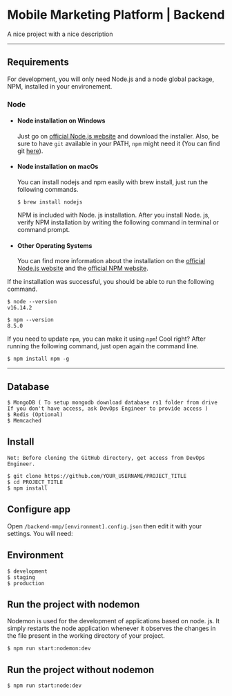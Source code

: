# Mobile Marketing Platform | Backend

A nice project with a nice description

---
## Requirements

For development, you will only need Node.js and a node global package, NPM, installed in your environement.

### Node
- #### Node installation on Windows

  Just go on [official Node.js website](https://nodejs.org/) and download the installer.
Also, be sure to have `git` available in your PATH, `npm` might need it (You can find git [here](https://git-scm.com/)).

- #### Node installation on macOs

  You can install nodejs and npm easily with brew install, just run the following commands.

      $ brew install nodejs
  
  NPM is included with Node. js installation. After you install Node. js, verify NPM installation by writing the following command in terminal or command prompt.

- #### Other Operating Systems
  You can find more information about the installation on the [official Node.js website](https://nodejs.org/) and the [official NPM website](https://npmjs.org/).

If the installation was successful, you should be able to run the following command.

    $ node --version
    v16.14.2

    $ npm --version
    8.5.0

If you need to update `npm`, you can make it using `npm`! Cool right? After running the following command, just open again the command line.

    $ npm install npm -g

---

## Database

    $ MongoDB ( To setup mongodb download database rs1 folder from drive If you don't have access, ask DevOps Engineer to provide access )
    $ Redis (Optional)
    $ Memcached

## Install
    Not: Before cloning the GitHub directory, get access from DevOps Engineer.

    $ git clone https://github.com/YOUR_USERNAME/PROJECT_TITLE
    $ cd PROJECT_TITLE
    $ npm install

## Configure app

Open `/backend-mmp/[environment].config.json` then edit it with your settings. You will need:

## Environment
    
    $ development
    $ staging
    $ production

## Run the project with nodemon
Nodemon is used for the development of applications based on node. js. It simply restarts the node application whenever it observes the changes in the file present in the working directory of your project.

    $ npm run start:nodemon:dev

## Run the project without nodemon
    
    $ npm run start:node:dev
